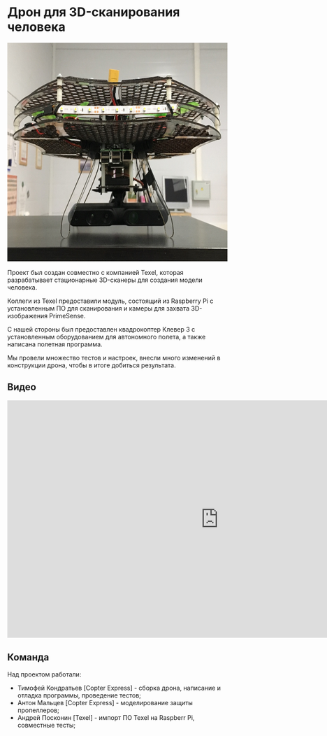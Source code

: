 # Дрон для 3D-сканирования человека

<img src="../assets/3d_drone_1.jpg" title="Сканирующий дрон" height=500px>

Проект был создан совместно с компанией Texel, которая разрабатывает стационарные 3D-сканеры для создания модели человека.

Коллеги из Texel предоставили модуль, состоящий из Raspberry Pi с установленным ПО для сканирования и камеры для захвата 3D-изображения PrimeSense.

С нашей стороны был предоставлен квадрокоптер Клевер 3 с установленным оборудованием для автономного полета, а также написана полетная программа.

Мы провели множество тестов и настроек, внесли много изменений в конструкции дрона, чтобы в итоге добиться результата.

## Видео

<iframe width="966" height="543" src="https://www.youtube.com/embed/aqBION3TVhg" frameborder="0" allow="accelerometer; autoplay; encrypted-media; gyroscope; picture-in-picture" allowfullscreen></iframe>

## Команда

Над проектом работали:

* Тимофей Кондратьев [Copter Express] - сборка дрона, написание и отладка программы, проведение тестов;
* Антон Мальцев [Copter Express] - моделирование защиты пропеллеров;
* Андрей Посконин [Texel] - импорт ПО Texel на Raspberr Pi, совместные тесты;
